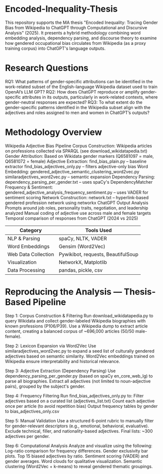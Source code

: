 # Encoded-Inequality-Thesis
This repository supports the MA thesis "Encoded Inequality: Tracing Gender Bias from Wikipedia to ChatGPT through Computational and Discursive Analysis" (2025). It presents a hybrid methodology combining word embedding analysis, dependency parsing, and discourse theory to examine how gendered occupational bias circulates from Wikipedia (as a proxy training corpus) into ChatGPT's language outputs.


# Research Questions
RQ1: What patterns of gender-specific attributions can be identified in the work-related subset of the English-language Wikipedia dataset used to train OpenAI’s LLM GPT?
RQ2: How does ChatGPT reproduce or amplify gender-specific attributes in its outputs, particularly in work-related contexts, where gender-neutral responses are expected?
RQ3: To what extent do the gender-specific patterns identified in the Wikipedia subset align with the adjectives and roles assigned to men and women in ChatGPT’s outputs?


# Methodology Overview
Wikipedia Adjective Bias Pipeline
Corpus Construction: Wikipedia articles on professions collected via SPARQL (see download_wikidatapedia.txt)
Gender Attribution: Based on Wikidata gender markers (Q6581097 = male, Q6581072 = female)
Adjective Extraction:
find_bias_plain.py – baseline extractor
find_bias_adjectives_only.py – filters adjective-only bias
Word Embedding:
gendered_adjective_semantic_clustering_word2vec.py
similaradjectives_word2vec.py – semantic expansion
Dependency Parsing:
dependency_parsing_per_gender.txt – uses spaCy's DependencyMatcher 
Frequency & Sentiment:
gendered_adjective_analysis_frequency_sentiment.py – uses VADER for sentiment scoring
Network Construction:
network.txt – hyperlink-based gendered profession network using networkx
ChatGPT Output Analysis
Prompts around job roles, personality traits, negotiation, and leadership analyzed
Manual coding of adjective use across male and female targets
Temporal comparison of responses from ChatGPT (2024 vs 2025)


| Category            | Tools Used                         |
| ------------------- | ---------------------------------- |
| NLP & Parsing       | spaCy, NLTK, VADER                 |
| Word Embeddings     | Gensim (Word2Vec)                  |
| Web Data Collection | Pywikibot, requests, BeautifulSoup |
| Visualization       | NetworkX, Matplotlib               |
| Data Processing     | pandas, pickle, csv                |


# Reproducing the Analysis — Thesis-Based Pipeline
Step 1: Corpus Construction & Filtering
Run download_wikidatapedia.py to query Wikidata and collect gender-labeled Wikipedia biographies with known professions (P106/P39).
Use a Wikipedia dump to extract article content, creating a balanced corpus of ~696,000 articles (50/50 male-female).

Step 2: Lexicon Expansion via Word2Vec
Use similaradjectives_word2vec.py to expand a seed list of culturally gendered adjectives based on semantic similarity.
Word2Vec embeddings trained on Wikipedia ensure interpretability and historical relevance.

Step 3: Adjective Extraction (Dependency Parsing)
Use dependency_parsing_per_gender.py (based on spaCy en_core_web_lg) to parse all biographies.
Extract all adjectives (not limited to noun-adjective pairs), grouped by the subject's gender.

Step 4: Frequency Filtering
Run find_bias_adjectives_only.py to:
Filter adjectives based on a curated list (adjectives_list.txt)
Count each adjective once per article (to avoid repetition bias)
Output frequency tables by gender to bias_adjectives_only.csv

Step 5: Manual Validation
Use a structured 6-point rubric to manually filter for gender-relevant descriptors (e.g., emotional, behavioral, evaluative).
Exclude technical, filler, and nationality-based adjectives.
Final lists: ~300 adjectives per gender.

Step 6: Computational Analysis
Analyze and visualize using the following:
Log-ratio comparison for frequency differences.
Gender exclusivity bar plots.
Top 15 biased adjectives by ratio.
Sentiment scoring (VADER) and gender averages.
Word clouds for qualitative visualization.
Semantic clustering (Word2Vec + k-means) to reveal gendered thematic groupings.
